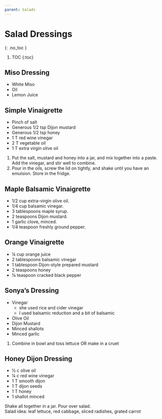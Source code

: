 ```yaml
---
parent: Salads
---
```


# Salad Dressings
{: .no_toc }

1. TOC
{:toc}

## Miso Dressing
* White Miso
* Oil
* Lemon Juice

## Simple Vinaigrette
* Pinch of salt
* Generous 1/2 tsp Dijon mustard
* Generous 1/2 tsp honey
* 1 T red wine vinegar
* 2 T vegetable oil
* 1 T extra virgin olive oil

1. Put the salt, mustard and honey into a jar, and mix together into a paste. Add the vinegar, and stir well to combine.
2. Pour in the oils, screw the lid on tightly, and shake until you have an emulsion. Store in the fridge.

## Maple Balsamic Vinaigrette
* 1/2 cup extra-virgin olive oil.
* 1/4 cup balsamic vinegar.
* 3 tablespoons maple syrup.
* 2 teaspoons Dijon mustard.
* 1 garlic clove, minced.
* 1/4 teaspoon freshly ground pepper.

## Orange Vinaigrette

* ¼ cup orange juice
* 2 tablespoons balsamic vinegar
* 1 tablespoon Dijon-style prepared mustard
* 2 teaspoons honey
* ⅛ teaspoon cracked black pepper

## Sonya’s Dressing
* Vinegar 
  * she used rice and cider vinegar
  * I used balsamic reduction and a bit of balsamic
* Olive Oil
* Dijon Mustard
* Minced shallots
* Minced garlic

1. Combine in bowl and toss lettuce OR make in a cruet

## Honey Dijon Dressing
* ½ c olive oil
* ¼ c red wine vinegar
* 1 T smooth dijon
* 1 T dijon seeds
* 1 T honey
* 1 shallot minced

Shake all together in a jar.  Pour over salad.  
Salad idea: leaf lettuce, red cabbage, sliced radishes, grated carrot
